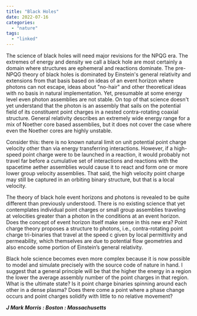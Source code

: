 ```yaml
---
title: "Black Holes"
date: 2022-07-16
categories: 
  - "nature"
tags: 
  - "linked"
---
```


The science of black holes will need major revisions for the NPQG era. The extremes of energy and density we call a black hole are most certainly a domain where structures are ephemeral and reactions dominate. The pre-NPQG theory of black holes is dominated by Einstein's general relativity and extensions from that basis based on ideas of an event horizon where photons can not escape, ideas about "no-hair" and other theoretical ideas with no basis in natural implementation. Yet, presumable at some energy level even photon assemblies are not stable. On top of that science doesn't yet understand that the photon is an assembly that sails on the potential field of its constituent point charges in a nested contra-rotating coaxial structure. General relativity describes an extremely wide energy range for a mix of Noether core based assemblies, but it does not cover the case where even the Noether cores are highly unstable.

Consider this: there is no known natural limit on unit potential point charge velocity other than via energy transferring interactions. However, if a high-speed point charge were to be launched in a reaction, it would probably not travel far before a cumulative set of interactions and reactions with the spacetime aether assemblies would cause it to react and form one or more lower group velocity assemblies. That said, the high velocity point charge may still be captured in an orbiting binary structure, but that is a local velocity.

The theory of black hole event horizons and photons is revealed to be quite different than previously understood. There is no existing science that yet contemplates individual point charges or small group assemblies traveling at velocities greater than a photon in the conditions at an event horizon. Does the concept of event horizon itself make sense in this new era? Point charge theory proposes a structure to photons, i.e., contra-rotating point charge tri-binaries that travel at the speed c given by local permittivity and permeability, which themselves are due to potential flow geometries and also encode some portion of Einstein’s general relativity.

Black hole science becomes even more complex because it is now possible to model and simulate precisely with the source code of nature in hand. I suggest that a general principle will be that the higher the energy in a region the lower the average assembly number of the point charges in that region. What is the ultimate state? Is it point charge binaries spinning around each other in a dense plasma? Does there come a point where a phase change occurs and point charges solidify with little to no relative movement?

**_J Mark Morris : Boston : Massachusetts_**
